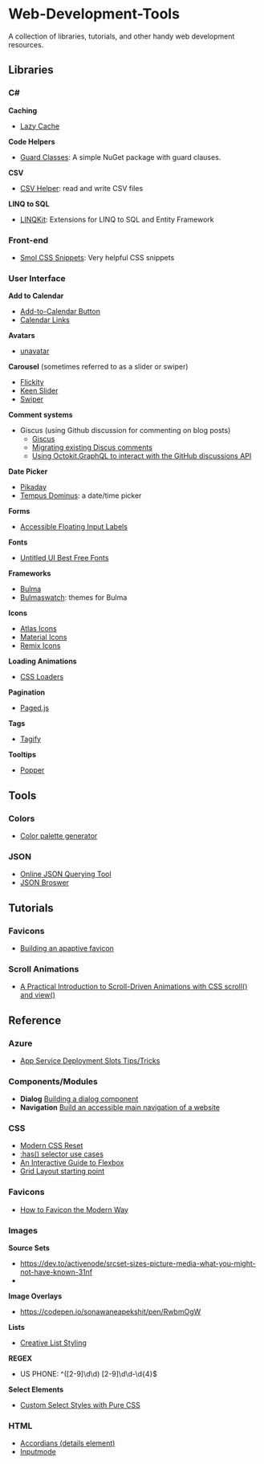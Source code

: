 
# Web-Development-Tools
A collection of libraries, tutorials, and other handy web development resources.

## Libraries

### C#
**Caching**
 - [Lazy Cache](https://github.com/alastairtree/LazyCache/releases/tag/2.4.0.174)

**Code Helpers**
- [Guard Classes](https://github.com/ardalis/GuardClauses): A simple NuGet package with guard clauses.

**CSV**
- [CSV Helper](https://joshclose.github.io/CsvHelper/): read and write CSV files

**LINQ to SQL**
- [LINQKit](https://github.com/scottksmith95/LINQKit): Extensions for LINQ to SQL and Entity Framework 

### Front-end
- [Smol CSS Snippets](https://github.com/5t3ph/smolcss): Very helpful CSS snippets

### User Interface

**Add to Calendar**
- [Add-to-Calendar Button](https://github.com/jekuer/add-to-calendar-button)
- [Calendar Links](https://github.com/AnandChowdhary/calendar-link)

**Avatars**
- [unavatar](https://unavatar.now.sh/)

**Carousel** (sometimes referred to as a slider or swiper)
- [Flickity](https://flickity.metafizzy.co/)
- [Keen Slider](https://github.com/rcbyr/keen-slider)
- [Swiper](https://swiperjs.com)

**Comment systems**
- Giscus (using Github discussion for commenting on blog posts)
  - [Giscus](https://giscus.app/)
  - [Migrating existing Discus comments](https://andrewlock.net/migrating-comments-from-dsqus-to-giscus/)
  - [Using Octokit.GraphQL to interact with the GitHub discussions API](https://andrewlock.net/using-octokit-graphql-to-interact-with-the-github-discussions-api/)

**Date Picker**
- [Pikaday](https://github.com/Pikaday/Pikaday)
- [Tempus Dominus](https://getdatepicker.com/): a date/time picker

**Forms**
- [Accessible Floating Input Labels](https://muffinman.io/blog/css-only-floating-input-labels/)  

**Fonts**
- [Untitled UI Best Free Fonts](https://www.untitledui.com/blog/best-free-fonts)

**Frameworks**
- [Bulma](https://bulma.io)
- [Bulmaswatch](https://jenil.github.io/bulmaswatch): themes for Bulma

**Icons**
- [Atlas Icons](https://atlasicons.vectopus.com/)
- [Material Icons](https://fonts.google.com/icons)
- [Remix Icons](https://github.com/Remix-Design/RemixIcon)

**Loading Animations**
- [CSS Loaders](https://css-loaders.com/)

**Pagination**
- [Paged.js](https://www.pagedjs.org/)

**Tags**
- [Tagify](https://github.com/yairEO/tagify)

**Tooltips**
- [Popper](https://popper.js.org)

## Tools
### Colors
- [Color palette generator](https://fffuel.co/pppalette)

### JSON
- [Online JSON Querying Tool](https://jsonquery.co.uk/)
- [JSON Broswer](https://jsonhero.io/)

## Tutorials
### Favicons
- [Building an apaptive favicon](https://web.dev/building-an-adaptive-favicon)

### Scroll Animations
- [A Practical Introduction to Scroll-Driven Animations with CSS scroll() and view()
](https://tympanus.net/codrops/2024/01/17/a-practical-introduction-to-scroll-driven-animations-with-css-scroll-and-view/)

## Reference

### Azure
- [App Service Deployment Slots Tips/Tricks](https://ruslany.net/2019/06/azure-app-service-deployment-slots-tips-and-tricks/)

### Components/Modules
- **Dialog** [Building a dialog component](https://web.dev/building-a-dialog-component)
- **Navigation** [Build an accessible main navigation of a website](https://web.dev/website-navigation)

### CSS
- [Modern CSS Reset](https://www.joshwcomeau.com/css/custom-css-reset/)
- [:has() selector use cases](https://ishadeed.com/article/css-has-parent-selector)
- [An Interactive Guide to Flexbox](https://www.joshwcomeau.com/css/interactive-guide-to-flexbox)
- [Grid Layout starting point](https://ryanmulligan.dev/blog/layout-breakouts)

### Favicons
- [How to Favicon the Modern Way](https://evilmartians.com/chronicles/how-to-favicon-in-2021-six-files-that-fit-most-needs)

### Images
**Source Sets**
- https://dev.to/activenode/srcset-sizes-picture-media-what-you-might-not-have-known-31nf
- 
**Image Overlays**
- https://codepen.io/sonawaneapekshit/pen/RwbmOgW

**Lists**
- [Creative List Styling](https://web.dev/creative-list-styling)

**REGEX**
- US PHONE: ^\([2-9]\d\d\) [2-9]\d\d-\d{4}$

**Select Elements**
- [Custom Select Styles with Pure CSS](https://moderncss.dev/custom-select-styles-with-pure-css/)

### HTML
- [Accordians (details element)](https://developer.chrome.com/docs/css-ui/exclusive-accordion)
- [Inputmode](https://css-tricks.com/everything-you-ever-wanted-to-know-about-inputmode/)
